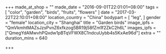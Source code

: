 +++
made_at_shop = ""
made_date = "2016-09-01T22:01:01+08:00"
tags = [
  "color",
  "garden",
  "birds",
  "fruits",
  "flowers"
]
date = "2017-03-22T22:10:01+08:00"
location_country = "China"
bodypart = [
  "leg",
]
gender = "female"
location_city = "Shanghai"
title = "Garden birds"
image_ipfs = "QmVkmhtMAZsJzsPvnZ6xfkzog5BR19j58fZm1f2ZkC2h6L"
images_ipfs = ["QmegYdAMwvhPQxdw1pBTqVFWX8C1ndcuUybb4s5KxAe96d"]
extra = ""
duration_mins = 640

+++
